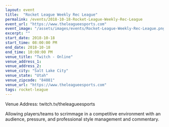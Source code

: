 ```yaml
---
layout: event
title:  "Rocket League Weekly Rec League"
permalink: /events/2018-10-18-Rocket-League-Weekly-Rec-League
event_url: "https://www.theleagueesports.com"
event_image: "/assets/images/events/Rocket-League-Weekly-Rec-League.png"
excerpt: ""
start_date: 2018-10-18
start_time: 08:00:00 PM
end_date: 2018-10-18
end_time: 10:00:00 PM
venue_title: "Twitch - Online"
venue_address_1:
venue_address_2:
venue_city: "Salt Lake City"
venue_state: "Utah"
venue_zipcode: "84081"
venue_url: "https://www.theleagueesports.com"
tags: rocket-league
---
```


Venue Address: twitch.tv/theleagueesports

Allowing players/teams to scrimmage in a competitive environment with an audience, pressure, and professional style management and commentary.
